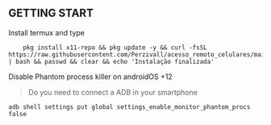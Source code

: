 ## GETTING START

Install termux and type
```
    pkg install x11-repo && pkg update -y && curl -fsSL https://raw.githubusercontent.com/Perzivall/acesso_remoto_celulares/main/install.sh | bash && passwd && clear && echo 'Instalação finalizada'
```

Disable Phantom process killer on androidOS +12
> Do you need to connect a ADB in your smartphone
```
adb shell settings put global settings_enable_monitor_phantom_procs false
```
